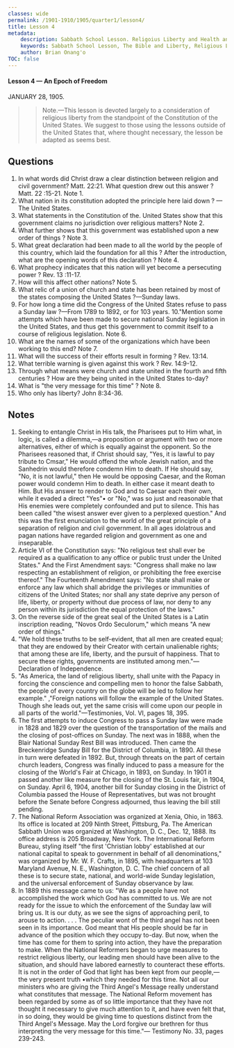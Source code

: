 ```yaml
---
classes: wide
permalink: /1901-1910/1905/quarter1/lesson4/
title: Lesson 4
metadata:
    description: Sabbath School Lesson. Religoius Liberty and Health and Temperance. Lesson 4 - An Epoch of Freedom January 28, 1905.
    keywords: Sabbath School Lesson, The Bible and Liberty, Religious Liberty, Freedom of Consience, debt bondage
    author: Brian Onang'o
TOC: false
---
```


#### Lesson 4 —  An Epoch of Freedom

JANUARY 28, 1905.

>> Note.—This lesson is devoted largely to a consideration of religious liberty from the standpoint of the Constitution of the United States. We suggest to those using the lessons outside of the United States that, where thought necessary, the lesson be adapted as seems best.

## Questions

1. In what words did Christ draw a clear distinction between religion and civil government? Matt. 22:21. What question drew out this answer ? Matt. 22 :15-21. Note 1.
2. What nation in its constitution adopted the principle here laid down ? — The United States.
3. What statements in the Constitution of the. United States show that this government claims no jurisdiction over religious matters? Note 2.
4. What further shows that this government was established upon a new order of things ? Note 3.
5. What great declaration had been made to all the world by the people of this country, which laid the foundation for all this ? After the introduction, what are the opening words of this declaration ? Note 4.
6. What prophecy indicates that this nation will yet become a persecuting power ? Rev. 13 :11-17.
7. How will this affect other nations? Note 5.
8. What relic of a union of church and state has been retained by most of the states composing the United States ?—Sunday laws.
9. For how long a time did the Congress of the United States refuse to pass a Sunday law ?—From 1789 to 1892, or for 103 years.
10."Mention some attempts which have been made to secure national Sunday legislation in the United States, and thus get this government to commit itself to a course of religious legislation. Note 6.
11. What are the names of some of the organizations
which have been working to this end? Note 7.
12. What will the success of their efforts result in forming ? Rev. 13:14.
13. What terrible warning is given against this work ?
Rev. 14:9-12.
14. Through what means were church and state united
in the fourth and fifth centuries ? How are they being
united in the United States to-day?
15. What is "the very message for this time" ? Note 8.
16. Who only has liberty? John 8:34-36.

## Notes

1. Seeking to entangle Christ in His talk, the Pharisees
put to Him what, in logic, is called a dilemma,—a proposition or argument with two or more alternatives, either of
which is equally against the opponent. So the Pharisees
reasoned that, if Christ should say, "Yes, it is lawful to
pay tribute to Cmsar," He would offend the whole Jewish
nation, and the Sanhedrin would therefore condemn Him to
death. If He should say, "No, it is not lawful," then He
would be opposing Caesar, and the Roman power would condemn Him to death. In either case it meant death to Him.
But His answer to render to God and to Caesar each their
own, while it evaded a direct "Yes"• or "No," was so just
and reasonable that His enemies were completely confounded
and put to silence. This has been called "the wisest answer
ever given to a perplexed question." And this was the first
enunciation to the world of the great principle of a separation of religion and civil government. In all ages idolatrous
and pagan nations have regarded religion and government
as one and inseparable.
2. Article VI of the Constitution says: "No religious test
shall ever be required as a qualification to any office or
public trust under the United States." And the First Amendment says: "Congress shall make no law respecting an establishment of religion, or prohibiting the free exercise thereof." The Fourteenth Amendment says: "No state shall make
or enforce any law which shall abridge the privileges or
immunities of citizens of the United States; nor shall any
state deprive any person of life, liberty, or property without
due process of law, nor deny to any person within its jurisdiction the equal protection of the laws."
3. On the reverse side of the great seal of the United States
is a Latin inscription reading, "Novos Ordo Seculorum," which
means "A new order of things."
4. "We hold these truths to be self-evident, that all men
are created equal; that they are endowed by their Creator
with certain unalienable rights; that among these are life,
liberty, and the pursuit of happiness. That to secure these
rights, governments are instituted among men."—Declaration
of Independence.
5. "As America, the land of religious liberty, shall unite
with the Papacy in forcing the conscience and compelling
men to honor the false Sabbath, the people of every country
on the globe will be led to follow her example." ,"Foreign
nations will follow the example of the United States. Though
she leads out, yet the same crisis will come upon our people
in all parts of the world."—Testimonies, Vol. VI, pages 18, 395.
6. The first attempts to induce Congress to pass a Sunday
law were made in 1828 and 1829 over the question of the
transportation of the mails and the closing of post-offices on
Sunday. The next was in 1888, when the Blair National Sunday Rest Bill was introduced. Then came the Breckenridge
Sunday Bill for the District of Columbia, in 1890. All these
in turn were defeated in 1892. But, through threats on the
part of certain church leaders, Congress was finally induced
to pass a measure for the closing of the World's Fair at
Chicago, in 1893, on Sunday. In 1901 it passed another like
measure for the closing of the St. Louis fair, in 1904, on
Sunday. April 6, 1904, another bill for Sunday closing in
the District of Columbia passed the House of Representatives, but was not brought before the Senate before Congress
adjourned, thus leaving the bill still pending.
7. The National Reform Association was organized at
Xenia, Ohio, in 1863. Its office is located at 209 Ninth Street,
Pittsburg, Pa. The American Sabbath Union was organized
at Washington, D. C., Dec. 12, 1888. Its office address is 205 Broadway, New York. The International Reform Bureau,
styling itself "the first 'Christian lobby' established at our
national capital to speak to government in behalf of all denominations," was organized by Mr. W. F. Crafts, in 1895,
with headquarters at 103 Maryland Avenue, N. E., Washington, D. C. The chief concern of all these is to secure state,
national, and world-wide Sunday legislation, and the universal
enforcement of Sunday observance by law.
8. In 1889 this message came to us: "We as a people have
not accomplished the work which God has committed to us.
We are not ready for the issue to which the enforcement of
the Sunday law will bring us. It is our duty, as we see the
signs of approaching peril, to arouse to action. . . . The
peculiar wont of the third angel has not been seen in its importance. God meant that His people should be far in advance of the position which they occupy to-day. But now,
when the time has come for them to spring into action, they
have the preparation to make. When the National Reformers
began to urge measures to restrict religious liberty, our leading men should have been alive to the situation, and should
have labored earnestly to counteract these efforts. It is not
in the order of God that light has been kept from our people,—the very present truth •which they needed for this time.
Not all our ministers who are giving the Third Angel's Message really understand what constitutes that message. The
National Reform movement has been regarded by some as of
so little importance that they have not thought it necessary
to give much attention to it, and have even felt that, in so
doing, they would be giving time to questions distinct from
the Third Angel's Message. May the Lord forgive our brethren for thus interpreting the very message for this time."—
Testimony No. 33, pages 239-243. 